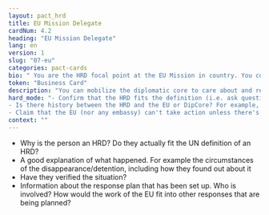 ```yaml
---
layout: pact_hrd
title: EU Mission Delegate
cardNum: 4.2
heading: "EU Mission Delegate"
lang: en
version: 1
slug: "07-eu"
categories: pact-cards
bio: " You are the HRD focal point at the EU Mission in country. You coordinate the diplomatic core on HRD support and response, in accordance with the EU HRD Protection Guidelines. The support you provide ranges from encouraging embassies for emergency visas, office visits, press statements, trial monitoring, etc."
token: "Business Card"
description: "You can mobilize the diplomatic core to care about and respond to HRD cases"
hard_mode: "- Confirm that the HRD fits the definition (i.e. ask questions about whether the HRDs believe about some controversial issues like access to abortions, LGBTI rights, etc), claiming that the EU (nor any embassy) can possibly get involved in the case unless they have assurances that the person is in fact an HRD and therefore believes in all rights.
- Is there history between the HRD and the EU or DipCore? For example, has the HRD ever been invited to EU or Embassy events? Has anyone in the DipCore ever visited their office or made public appearances with them?
- Claim that the EU (nor any embassy) can't take action unless there's already an Urgent Action or Public statement by a large, well-respected human rights NGO/INGO."
context: ""
---
```


- Why is the person an HRD? Do they actually fit the UN definition of an HRD?
- A good explanation of what happened. For example the circumstances of the disappearance/detention, including how they found out about it
- Have they verified the situation?
- Information about the response plan that has been set up. Who is involved? How would the work of the EU fit into other responses that are being planned?  
